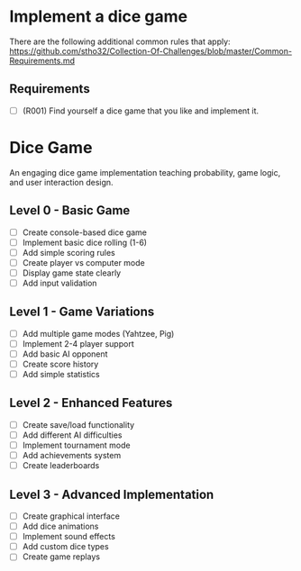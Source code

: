 # Implement a dice game

There are the following additional common rules that apply:
https://github.com/stho32/Collection-Of-Challenges/blob/master/Common-Requirements.md

## Requirements

- [ ] (R001) Find yourself a dice game that you like and implement it.

# Dice Game

An engaging dice game implementation teaching probability, game logic, and user interaction design.

## Level 0 - Basic Game
- [ ] Create console-based dice game
- [ ] Implement basic dice rolling (1-6)
- [ ] Add simple scoring rules
- [ ] Create player vs computer mode
- [ ] Display game state clearly
- [ ] Add input validation

## Level 1 - Game Variations
- [ ] Add multiple game modes (Yahtzee, Pig)
- [ ] Implement 2-4 player support
- [ ] Add basic AI opponent
- [ ] Create score history
- [ ] Add simple statistics

## Level 2 - Enhanced Features
- [ ] Create save/load functionality
- [ ] Add different AI difficulties
- [ ] Implement tournament mode
- [ ] Add achievements system
- [ ] Create leaderboards

## Level 3 - Advanced Implementation
- [ ] Create graphical interface
- [ ] Add dice animations
- [ ] Implement sound effects
- [ ] Add custom dice types
- [ ] Create game replays
